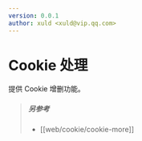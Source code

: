 ```yaml
---
version: 0.0.1
author: xuld <xuld@vip.qq.com>
---
```

# Cookie 处理
提供 Cookie 增删功能。

> ##### 另参考
> - [[web/cookie/cookie-more]]
